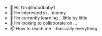 - 👋 Hi, I’m @hoodbaby1
- 👀 I’m interested in ...money
- 🌱 I’m currently learning ...little by little
- 💞️ I’m looking to collaborate on ...
- 📫 How to reach me ...basically everything 

<!---
hoodbaby1/hoodbaby1 is a ✨ special ✨ repository because its `README.md` (this file) appears on your GitHub profile.
You can click the Preview link to take a look at your changes.
--->

